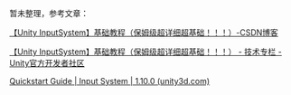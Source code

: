 暂未整理，参考文章：

[【Unity InputSystem】基础教程（保姆级超详细超基础！！！）-CSDN博客](https://blog.csdn.net/JavaD0g/article/details/131027152)

[【Unity InputSystem】基础教程（保姆级超详细超基础！！！） - 技术专栏 - Unity官方开发者社区](https://developer.unity.cn/projects/64ce58b4edbc2a10dd1e49b8)

[Quickstart Guide | Input System | 1.10.0 (unity3d.com)](https://docs.unity3d.com/Packages/com.unity.inputsystem@1.10/manual/QuickStartGuide.html)